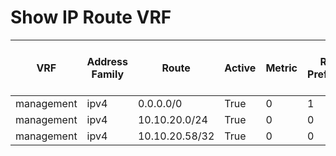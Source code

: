 
# Show IP Route VRF
| VRF | Address Family | Route | Active | Metric | Route Preference | Source Protocol | Next Hop Number | Next Hop | Outgoing Interface | Updated | Best Unicast Next Hop |
| --- | -------------- | ----- | ------ | ------ | ---------------- | --------------- | --------------- | -------- | ------------------ | ------- | --------------------- |
| management | ipv4 | 0.0.0.0/0 | True | 0 | 1 | static | 1 | 10.10.20.254 | N/A | 00:20:20 | True |
| management | ipv4 | 10.10.20.0/24 | True | 0 | 0 | direct | 1 | 10.10.20.58 | mgmt0 | 00:20:20 | True |
| management | ipv4 | 10.10.20.58/32 | True | 0 | 0 | local | 1 | 10.10.20.58 | mgmt0 | 00:20:20 | True |